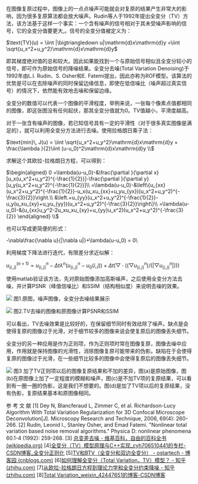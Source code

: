 在图像复原过程中，图像上的一点点噪声可能就会对复原的结果产生非常大的影响，因为很多复原算法都会放大噪声。Rudin等人于1992年提出全变分（TV）方法，该方法基于这样一个事实：一个含有噪声的信号相对于其未受噪声影响的信号，它的全变分值要更大,。信号的全变分值被定义为：

$\text{TV}(u) = \iint |\bigtriangledown u|\mathrm{d}x\mathrm{d}y =\iint \sqrt{u_x^2+u_y^2}\mathrm{d}x\mathrm{d}y$

即其梯度绝对值的总和较大。因此如果能找到一个与原始信号相似且全变分较小的信号，即可作为原始信号的降噪结果。全变分去噪(Total Variation Denoising)于1992年由L.I. Rudin、S. Osher和E. Fatemi提出，因此亦称为ROF模型。该算法的优势是可以在去除噪声的同时保留边缘信息，即使在低信噪比（噪声超过真实信号）的情况下，依然能有效地去噪和保留边缘。

全变分的数值可以代表一个图像的平滑程度，举例来说，一张每个像素点值都相同的图像，即这张图没有任何起伏，那其全变分值就为0。TV值越小，平滑度越高。

对于一张含有噪声的图像，若已知信号具有一定的平滑性（对于很多真实图像是满足的），就可以利用全变分方法进行去噪。使用拉格朗日乘子法：

$\text{min}\, J(u) = \iint \sqrt{u_x^2+u_y^2}\mathrm{d}x\mathrm{d}y + \frac{\lambda }{2}\iint (u-u_0)^2\mathrm{d}x\mathrm{d}y \\$

求解这个其欧拉-拉格朗日方程，可以得到：

$\begin{aligned}  0 =\lambda(u-u_0)-&\frac{\partial }{\partial x}[u_x(u_x^2+u_y^2)^{-\frac{1}{2}}]-\frac{\partial }{\partial y}[u_y(u_x^2+u_y^2)^{-\frac{1}{2}}]\\  =\lambda(u-u_0)-&\left\{u_{xx}(u_x^2+u_y^2)^{-\frac{1}{2}}-u_x(u_xu_{xx}+u_yu_{yx})(u_x^2+u_y^2)^{-\frac{3}{2}}\right.\\  &\left.+u_{yy}(u_x^2+u_y^2)^{-\frac{1}{2}}-u_y(u_xu_{xy}+u_yu_{yy})(u_x^2+u_y^2)^{-\frac{3}{2}}\right\}\\ =\lambda(u-u_0)-&(u_{xx}u_y^2-2u_xu_xu_{xy}+u_{yy}u_x^2)(u_x^2+u_y^2)^{-\frac{3}{2}}  \end{aligned} \\$

也可以写成更简便的形式：

-\nabla\frac{\nabla u}{|\nabla u|}+\lambda(u-u_0) = 0\\

利用梯度下降法进行迭代，有限差分求近似解：

$u_(i,j)^{(n+1)}=u_(i,j)^n-Δtλ^n (u_(i,j)^n-u_0 (i,j))+Δt(▽⋅((▽u_(i,j)^n)/(|▽u_(i,j)^n |)))$

使用matlab验证该方法，先对原始图像添加高斯噪声，之后使用全变分方法去噪，并计算PSNR（峰值信噪比）和SSIM（结构相似度）来说明去噪的效果。

![](file://D:/我的坚果云/mbkotori_blog/post-images/1641951090921.png)
图1.原图，噪声图像，全变分去噪结果展示

![](file://D:/我的坚果云/mbkotori_blog/post-images/1641951098102.png)
图2.TV去噪的图像和原图像计算PSNR和SSIM

可以看出，TV去噪效果是比较好的，在保留细节同时有效祛除了噪声。缺点是会使得复原的图像过于光滑，对于细节较多的图像来说会使复原后的图像丢失细节。

全变分的另一种应用是作为正则项，作为正则项时常在图像复原，图像去噪中应用，作用就是保持图像的光滑性，消除图像复原可能带来的伪影。缺陷在于会使得复原的图像过于光滑，在一些细节比较多的图像中会使得复原后的图像丢失细节。

![](file://D:/我的坚果云/mbkotori_blog/post-images/1641951106503.jpg)
图3 加了TV正则项以后的图像复原结果和不加的差异，图(a)是原始图像，图(b)在原图像上加了一定程度的模糊和噪声，图(c)是不加TV项的复原结果，可以看到有一圈一圈的伪影，这是我们不想要的。图(d)是加了TV项以后的复原结果，没有伪影，复原结果基本和原图像相同。

参 考 文 献
[1] Dey N, Blancferaud L, Zimmer C, et al. Richardson-Lucy Algorithm With Total Variation Regularization for 3D Confocal Microscope Deconvolution[J]. Microscopy Research and Technique, 2006, 69(4): 260-266.
[2] Rudin, Leonid I., Stanley Osher, and Emad Fatemi. "Nonlinear total variation based noise removal algorithms." Physica D: nonlinear phenomena 60.1-4 (1992): 259-268.
[3] [总变差去噪 - 维基百科，自由的百科全书 (wikipedia.org)](https://zh.wikipedia.org/wiki/%E7%B8%BD%E8%AE%8A%E5%B7%AE%E5%8E%BB%E5%99%AA)
[4][全变分（TV）模型原理与C++实现_cyh706510441的专栏-CSDN博客_全变分正则化](https://blog.csdn.net/cyh706510441/article/details/45194223?spm=1001.2101.3001.4242.2&utm_relevant_index=4)
[5][TV和BTV（全变分和双边全变分） - ostartech - 博客园 (cnblogs.com)](https://www.cnblogs.com/wxl845235800/p/10491801.html)
[6][如何理解全变分（Total Variation，TV）模型？ - 知乎 (zhihu.com)](https://www.zhihu.com/question/47162419)
[7][从欧拉-拉格朗日方程到理论力学和全变分约束降噪 - 知乎 (zhihu.com)](https://zhuanlan.zhihu.com/p/93350544)
[8][Total Variation_weixin_42447651的博客-CSDN博客](https://blog.csdn.net/weixin_42447651/article/details/82990941)
